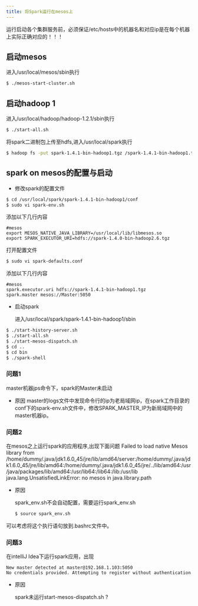 ```yaml
---
title: 将Spark运行在mesos上
---
```


运行启动各个集群服务前，必须保证/etc/hosts中的机器名和对应ip是在每个机器上实际正确对应的！！！


## 启动mesos

进入/usr/local/mesos/sbin执行
```bash
$ ./mesos-start-cluster.sh
```
## 启动hadoop 1

进入/usr/local/hadoop/hadoop-1.2.1/sbin执行
``` bash
$ ./start-all.sh
```

将spark二进制包上传至hdfs,进入/usr/local/spark执行
``` bash
$ hadoop fs -put spark-1.4.1-bin-hadoop1.tgz /spark-1.4.1-bin-hadoop1.tgz
```
## spark on mesos的配置与启动

+ 修改spark的配置文件

```bash
$ cd /usr/local/spark/spark-1.4.1-bin-hadoop1/conf
$ sudo vi spark-env.sh
```

添加以下几行内容

	#mesos
	export MESOS_NATIVE_JAVA_LIBRARY=/usr/local/lib/libmesos.so
	export SPARK_EXECUTOR_URI=hdfs://spark-1.4.0-bin-hadoop2.6.tgz

打开配置文件
   
```bash
$ sudo vi spark-defaults.conf
```

添加以下几行内容

	#mesos
	spark.executor.uri hdfs://spark-1.4.1-bin-hadoop1.tgz
	spark.master mesos://Master:5050

+ 启动spark

  进入/usr/local/spark/spark-1.4.1-bin-hadoop1/sbin

```bash
$ ./start-history-server.sh
$ ./start-all.sh
$ ./start-mesos-dispatch.sh
$ cd ..
$ cd bin
$ ./spark-shell
```
### 问题1
master机器jps命令下，spark的Master未启动
+  原因
master的logs文件中发现命令行的ip为老局域网ip，在spark工作目录的conf下的spark-env.sh文件中，修改SPARK_MASTER_IP为新局域网中的master机器ip。

### 问题2
在mesos之上运行spark的应用程序,出现下面问题
	Failed to load native Mesos library from /home/dummy/.java/jdk1.6.0_45/jre/lib/amd64/server:/home/dummy/.java/jdk1.6.0_45/jre/lib/amd64:/home/dummy/.java/jdk1.6.0_45/jre/../lib/amd64:/usr/java/packages/lib/amd64:/usr/lib64:/lib64:/lib:/usr/lib
	java.lang.UnsatisfiedLinkError: no mesos in java.library.path

+ 原因

    spark_env.sh不会自动配置，需要运行spark_env.sh
 
    ```bash
	$ source spark_env.sh
    ```

可以考虑将这个执行语句放到.bashrc文件中。

### 问题3
在intelliJ Idea下运行spark应用，出现

	New master detected at master@192.168.1.103:5050
	No credentials provided. Attempting to register without authentication

+ 原因

     spark未运行start-mesos-dispatch.sh ?